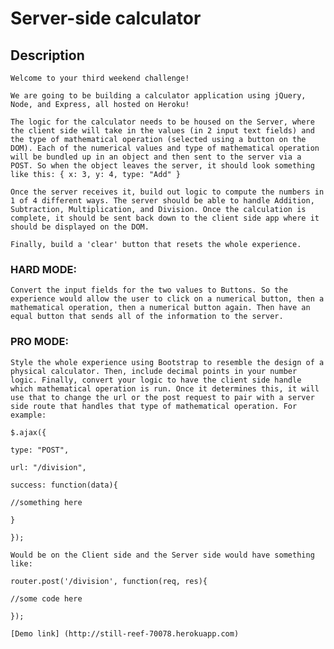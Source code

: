 # Server-side calculator

## Description

    Welcome to your third weekend challenge!

    We are going to be building a calculator application using jQuery, Node, and Express, all hosted on Heroku!

    The logic for the calculator needs to be housed on the Server, where the client side will take in the values (in 2 input text fields) and the type of mathematical operation (selected using a button on the DOM). Each of the numerical values and type of mathematical operation will be bundled up in an object and then sent to the server via a POST. So when the object leaves the server, it should look something like this: { x: 3, y: 4, type: "Add" }

    Once the server receives it, build out logic to compute the numbers in 1 of 4 different ways. The server should be able to handle Addition, Subtraction, Multiplication, and Division. Once the calculation is complete, it should be sent back down to the client side app where it should be displayed on the DOM.

    Finally, build a 'clear' button that resets the whole experience.
### HARD MODE:

    Convert the input fields for the two values to Buttons. So the experience would allow the user to click on a numerical button, then a mathematical operation, then a numerical button again. Then have an equal button that sends all of the information to the server.
### PRO MODE:

    Style the whole experience using Bootstrap to resemble the design of a physical calculator. Then, include decimal points in your number logic. Finally, convert your logic to have the client side handle which mathematical operation is run. Once it determines this, it will use that to change the url or the post request to pair with a server side route that handles that type of mathematical operation. For example:

    $.ajax({

    type: "POST",

    url: "/division",

    success: function(data){

    //something here

    }

    });

    Would be on the Client side and the Server side would have something like:

    router.post('/division', function(req, res){

    //some code here

    });

    [Demo link] (http://still-reef-70078.herokuapp.com)
